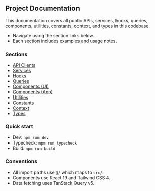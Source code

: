 ## Project Documentation

This documentation covers all public APIs, services, hooks, queries, components, utilities, constants, context, and types in this codebase.

- Navigate using the section links below.
- Each section includes examples and usage notes.

### Sections

- [API Clients](./api.md)
- [Services](./services.md)
- [Hooks](./hooks.md)
- [Queries](./queries.md)
- [Components (UI)](./components-ui.md)
- [Components (App)](./components-app.md)
- [Utilities](./utils.md)
- [Constants](./constants.md)
- [Context](./context.md)
- [Types](./types.md)

### Quick start

- Dev: `npm run dev`
- Typecheck: `npm run typecheck`
- Build: `npm run build`

### Conventions

- All import paths use `@/` which maps to `src/`.
- Components use React 19 and Tailwind CSS 4.
- Data fetching uses TanStack Query v5.
